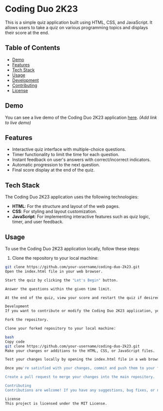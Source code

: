 # Coding Duo 2K23

This is a simple quiz application built using HTML, CSS, and JavaScript. It allows users to take a quiz on various programming topics and displays their score at the end.

## Table of Contents

- [Demo](#demo)
- [Features](#features)
- [Tech Stack](#tech-stack)
- [Usage](#usage)
- [Development](#development)
- [Contributing](#contributing)
- [License](#license)

## Demo

You can see a live demo of the Coding Duo 2K23 application [here](#). *(Add link to live demo)*

## Features

- Interactive quiz interface with multiple-choice questions.
- Timer functionality to limit the time for each question.
- Instant feedback on user's answers with correct/incorrect indicators.
- Automatic progression to the next question.
- Final score display at the end of the quiz.

## Tech Stack

The Coding Duo 2K23 application uses the following technologies:

- **HTML**: For the structure and layout of the web pages.
- **CSS**: For styling and layout customization.
- **JavaScript**: For implementing interactive features such as quiz logic, timer, and user feedback.

## Usage

To use the Coding Duo 2K23 application locally, follow these steps:

1. Clone the repository to your local machine:

```bash
git clone https://github.com/your-username/coding-duo-2k23.git
Open the index.html file in your web browser.

Start the quiz by clicking the "Let's Begin" button.

Answer the questions within the given time limit.

At the end of the quiz, view your score and restart the quiz if desired.

Development
If you want to contribute or modify the Coding Duo 2K23 application, you can follow these steps:

Fork the repository.

Clone your forked repository to your local machine:

bash
Copy code
git clone https://github.com/your-username/coding-duo-2k23.git
Make your changes or additions to the HTML, CSS, or JavaScript files.

Test your changes locally by opening the index.html file in a web browser.

Once you're satisfied with your changes, commit and push them to your forked repository.

Create a pull request to merge your changes into the main repository.

Contributing
Contributions are welcome! If you have any suggestions, bug fixes, or new features you'd like to add, please open an issue or submit a pull request.

License
This project is licensed under the MIT License.
